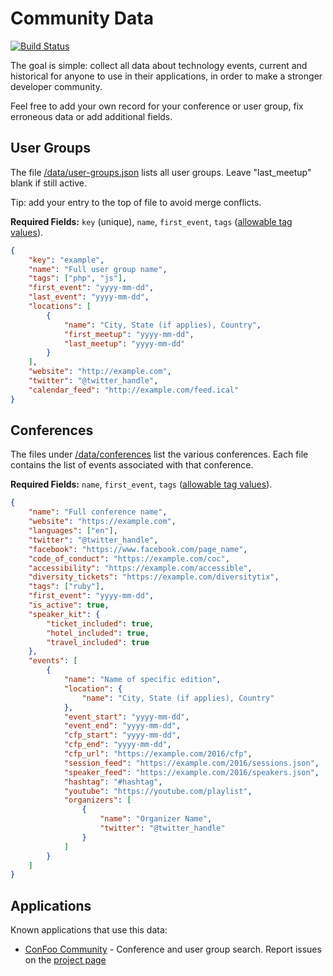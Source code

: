 # Community Data

[![Build Status](https://travis-ci.org/afilina/dev-community-data.svg?branch=master)](https://travis-ci.org/afilina/dev-community-data)

The goal is simple: collect all data about technology events, current and historical for anyone to use in their applications, in order to make a stronger developer community.

Feel free to add your own record for your conference or user group, fix erroneous data or add additional fields.

## User Groups

The file [/data/user-groups.json](https://github.com/afilina/dev-community-data/blob/master/data/user-groups.json) lists all user groups. Leave "last_meetup" blank if still active.

Tip: add your entry to the top of file to avoid merge conflicts.

**Required Fields:** `key` (unique), `name`, `first_event`, `tags` ([allowable tag values](https://github.com/afilina/dev-community-data/blob/master/data/tags.json)).

```json
{
    "key": "example",
    "name": "Full user group name",
    "tags": ["php", "js"],
    "first_event": "yyyy-mm-dd",
    "last_event": "yyyy-mm-dd", 
    "locations": [
        {
            "name": "City, State (if applies), Country",
            "first_meetup": "yyyy-mm-dd",
            "last_meetup": "yyyy-mm-dd"
        }
    ],
    "website": "http://example.com",
    "twitter": "@twitter_handle",
    "calendar_feed": "http://example.com/feed.ical"
}
```

## Conferences

The files under [/data/conferences](https://github.com/afilina/dev-community-data/blob/master/data/conferences) list the various conferences. Each file contains the list of events associated with that conference.

**Required Fields:** `name`, `first_event`, `tags` ([allowable tag values](https://github.com/afilina/dev-community-data/blob/master/data/tags.json)).

```json
{
    "name": "Full conference name",
    "website": "https://example.com",
    "languages": ["en"],
    "twitter": "@twitter_handle",
    "facebook": "https://www.facebook.com/page_name",
    "code_of_conduct": "https://example.com/coc",
    "accessibility": "https://example.com/accessible",
    "diversity_tickets": "https://example.com/diversitytix",
    "tags": ["ruby"],
    "first_event": "yyyy-mm-dd",
    "is_active": true,
    "speaker_kit": {
        "ticket_included": true,
        "hotel_included": true,
        "travel_included": true
    },
    "events": [
        {
            "name": "Name of specific edition",
            "location": {
                "name": "City, State (if applies), Country"
            },
            "event_start": "yyyy-mm-dd",
            "event_end": "yyyy-mm-dd",
            "cfp_start": "yyyy-mm-dd",
            "cfp_end": "yyyy-mm-dd",
            "cfp_url": "https://example.com/2016/cfp",
            "session_feed": "https://example.com/2016/sessions.json",
            "speaker_feed": "https://example.com/2016/speakers.json",
            "hashtag": "#hashtag",
            "youtube": "https://youtube.com/playlist",
            "organizers": [
                {
                    "name": "Organizer Name",
                    "twitter": "@twitter_handle"
                }
            ]
        }
    ]
}
```

## Applications

Known applications that use this data:
 - [ConFoo Community](https://community.confoo.ca/) - Conference and user group search. Report issues on the [project page](https://github.com/afilina/confoo-community)
